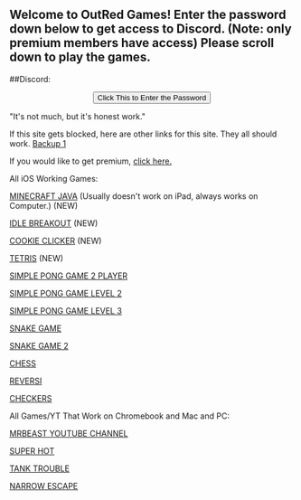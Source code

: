 ## Welcome to OutRed Games! Enter the password down below to get access to Discord. (Note: only premium members have access) Please scroll down to play the games.
##Discord:
<SCRIPT>
function passWord() {
var testV = 1;
var pass1 = prompt('Please Enter the Password to access discord',' ');
while (testV < 3) {
if (!pass1) 
history.go(-1);
if (pass1.toLowerCase() == "bobux") {
alert('Access Granted. æ‹¾');
window.open('discord.html');
break;
} 
testV+=1;
var pass1 = 
prompt('Access Denied - Password Incorrect, Please Try Again.','Password');
}
if (pass1.toLowerCase()!="password" & testV ==3) 
history.go(-1);
return " ";
} 
</SCRIPT>
<CENTER>
<FORM>
<input type="button" value="Click This to Enter the Password" onClick="passWord()">
</FORM>
</CENTER>
 

 
 "It's not much, but it's honest work."
 
 If this site gets blocked, here are other links for this site. They all should work.
 [Backup 1](https://ccsgames.github.io/outred.github.io/)
 
 If you would like to get premium, [click here.](https://outred.github.io/premium.md)

  All iOS Working Games:

 [MINECRAFT JAVA](https://outred.github.io/Chill-Eaglers/) (Usually doesn't work on iPad, always works on Computer.) (NEW)

 [IDLE BREAKOUT](https://outred.github.io/outred.github.io-idle-breakout/) (NEW)

 [COOKIE CLICKER](https://outred.github.io/Cookie-Clicker-Source-Code/) (NEW)
 
 [TETRIS](https://outred.github.io/javascript-tetris/) (NEW)
 
 [SIMPLE PONG GAME 2 PLAYER](https://outred.github.io/Pong.html)

 [SIMPLE PONG GAME LEVEL 2](https://outred.github.io/Ponglvl2.html)

 [SIMPLE PONG GAME LEVEL 3](https://outred.github.io/Ponglvl3.html)

 [SNAKE GAME](https://outred.github.io/Snake.html) 

 [SNAKE GAME 2](https://outred.github.io/Bettersnake.html)

 [CHESS](https://outred.github.io/chess.html)

 [REVERSI](https://outred.github.io/reversi.html)

 [CHECKERS](https://outred.github.io/checkers.html)

 All Games/YT That Work on Chromebook and Mac and PC:

 [MRBEAST YOUTUBE CHANNEL](https://outred.github.io/mrbeastyt.html)  
 
 [SUPER HOT](https://outred.github.io/superhotmiami.html)
 
 [TANK TROUBLE](https://outred.github.io/tanktrouble.html)
 
 [NARROW ESCAPE](https://outred.github.io/narrowescape.html)
 
